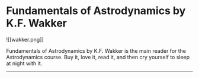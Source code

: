 # Fundamentals of Astrodynamics by K.F. Wakker

![[wakker.png]]

Fundamentals of Astrodynamics by K.F. Wakker is the main reader for the Astrodynamics course. Buy it, love it, read it, and then cry yourself to sleep at night with it.
___